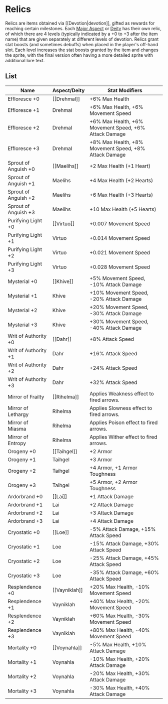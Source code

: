 # Relics

Relics are items obtained via [[Devotion|devotion]], gifted as rewards for reaching certain milestones. Each [Major Aspect](/Lore/Higher_Beings/Aspects/Major_Aspects/) or [Deity](/Lore/Higher_Beings/Deities/) has their own relic, of which there are 4 levels (typically indicated by a +0 to +3 after the item name) that are given separately at different levels of devotion. Relics grant stat boosts (and sometimes debuffs) when placed in the player's off-hand slot. Each level increases the stat boosts granted by the item and changes the sprite, with the final version often having a more detailed sprite with additional lore text.

## List

| Name                 | Aspect/Deity  | Stat Modifiers                                        |
| -------------------- | ------------- | ----------------------------------------------------- |
| Effloresce +0        | [[Drehmal]]   | +6% Max Health                                        |
| Effloresce +1        | Drehmal       | +6% Max Health, +6% Movement Speed                    |
| Effloresce +2        | Drehmal       | +6% Max Health, +6% Movement Speed, +6% Attack Damage |
| Effloresce +3        | Drehmal       | +8% Max Health, +8% Movement Speed, +8% Attack Damage |
| Sprout of Anguish +0 | [[Maelihs]]   | +2 Max Health (+1 Heart)                              |
| Sprout of Anguish +1 | Maelihs       | +4 Max Health (+2 Hearts)                             |
| Sprout of Anguish +2 | Maelihs       | +6 Max Health (+3 Hearts)                             |
| Sprout of Anguish +3 | Maelihs       | +10 Max Health (+5 Hearts)                            |
| Purifying Light +0   | [[Virtuo]]    | +0.007 Movement Speed                                 |
| Purifying Light +1   | Virtuo        | +0.014 Movement Speed                                 |
| Purifying Light +2   | Virtuo        | +0.021 Movement Speed                                 |
| Purifying Light +3   | Virtuo        | +0.028 Movement Speed                                 |
| Mysterial +0         | [[Khive]]     | +5% Movement Speed, -10% Attack Damage                |
| Mysterial +1         | Khive         | +10% Movement Speed, -20% Attack Damage               |
| Mysterial +2         | Khive         | +20% Movement Speed, -30% Attack Damage               |
| Mysterial +3         | Khive         | +30% Movement Speed, -40% Attack Damage               |
| Writ of Authority +0 | [[Dahr]]      | +8% Attack Speed                                      |
| Writ of Authority +1 | Dahr          | +16% Attack Speed                                     |
| Writ of Authority +2 | Dahr          | +24% Attack Speed                                     |
| Writ of Authority +3 | Dahr          | +32% Attack Speed                                     |
| Mirror of Frailty    | [[Rihelma]]   | Applies Weakness effect to fired arrows.              |
| Mirror of Lethargy   | Rihelma       | Applies Slowness effect to fired arrows.              |
| Mirror of Miasma     | Rihelma       | Applies Poison effect to fired arrows.                |
| Mirror of Entropy    | Rihelma       | Applies Wither effect to fired arrows.                |
| Orogeny +0           | [[Taihgel]]   | +2 Armor                                              |
| Orogeny +1           | Taihgel       | +3 Armor                                              |
| Orogeny +2           | Taihgel       | +4 Armor, +1 Armor Toughness                          |
| Orogeny +3           | Taihgel       | +5 Armor, +2 Armor Toughness                          |
| Ardorbrand +0        | [[Lai]]       | +1 Attack Damage                                      |
| Ardorbrand +1        | Lai           | +2 Attack Damage                                      |
| Ardorbrand +2        | Lai           | +3 Attack Damage                                      |
| Ardorbrand +3        | Lai           | +4 Attack Damage                                      |
| Cryostatic +0        | [[Loe]]       | -5% Attack Damage, +15% Attack Speed                  |
| Cryostatic +1        | Loe           | -15% Attack Damage, +30% Attack Speed                 |
| Cryostatic +2        | Loe           | -25% Attack Damage, +45% Attack Speed                 |
| Cryostatic +3        | Loe           | -35% Attack Damage, +60% Attack Speed                 |
| Resplendence +0      | [[Vayniklah]] | +20% Max Health, -10% Movement Speed                  |
| Resplendence +1      | Vayniklah     | +40% Max Health, -20% Movement Speed                  |
| Resplendence +2      | Vayniklah     | +60% Max Health, -30% Movement Speed                  |
| Resplendence +3      | Vayniklah     | +80% Max Health, -40% Movement Speed                  |
| Mortality +0         | [[Voynahla]]  | -5% Max Health, +10% Attack Damage                    |
| Mortality +1         | Voynahla      | -10% Max Health, +20% Attack Damage                   |
| Mortality +2         | Voynahla      | -20% Max Health, +30% Attack Damage                   |
| Mortality +3         | Voynahla      | -30% Max Health, +40% Attack Damage                   |
